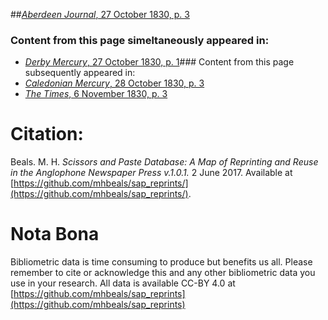 ##[*Aberdeen Journal*, 27 October 1830, p. 3](https://mhbeals.github.io/sap_html/Aberdeen-Journal/Aberdeen-Journal-27-October-1830-p-3)

### Content from this page simeltaneously appeared in:
+ [*Derby Mercury*, 27 October 1830, p. 1](https://mhbeals.github.io/sap_html/Derby-Mercury/Derby-Mercury-27-October-1830-p-1)### Content from this page subsequently appeared in:
+ [*Caledonian Mercury*, 28 October 1830, p. 3](https://mhbeals.github.io/sap_html/Caledonian-Mercury/Caledonian-Mercury-28-October-1830-p-3)
+ [*The Times*, 6 November 1830, p. 3](https://mhbeals.github.io/sap_html/The-Times/The-Times-6-November-1830-p-3)
                    
# Citation: 

Beals. M. H. *Scissors and Paste Database: A Map of Reprinting and Reuse in the Anglophone Newspaper Press v.1.0.1.* 2 June 2017. Available at [https://github.com/mhbeals/sap_reprints/](https://github.com/mhbeals/sap_reprints/). 
                    
# Nota Bona

Bibliometric data is time consuming to produce but benefits us all. Please remember to cite or acknowledge this and any other bibliometric data you use in your research. All data is available CC-BY 4.0 at [https://github.com/mhbeals/sap_reprints](https://github.com/mhbeals/sap_reprints)